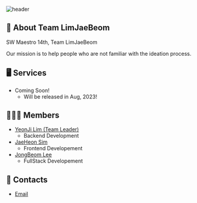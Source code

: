 ![header](https://capsule-render.vercel.app/api?type=waving&color=auto&height=300&section=header&text=Team%20LimJaeBeom&fontSize=90&animation=fadeIn&fontAlignY=38&desc=SW%20Maestro%2014th&descAlignY=51&descAlign=62)

## 🎤 About Team LimJaeBeom

SW Maestro 14th, Team LimJaeBeom

Our mission is to help people who are not familiar with the ideation process.

## 🖥 Services

- Coming Soon!
  - Will be released in Aug, 2023!

## 👨🏻‍💻 Members

- [YeonJi Lim (Team Leader)](https://github.com/Yeonji-Lim)
  - Backend Development
- [JaeHeon Sim](https://github.com/Jaeheon-Sim)
  - Frontend Developement
- [JongBeom Lee](https://github.com/devleejb)
  - FullStack Developement

## 📮 Contacts

- [Email](mailto:14limjaebeom@gmail.com)
